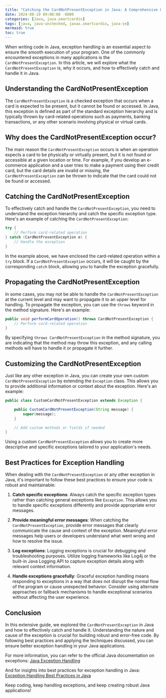 ```yaml
---
title: "Catching the CardNotPresentException in Java: A Comprehensive Guide"
date: 2024-08-19 09:00:00 -0000
categories: [Java, java.smartcardio]
tags: [java, java-unchecked, javax.smartcardio, java-se]
mermaid: true
toc: true
---
```



When writing code in Java, exception handling is an essential aspect to ensure the smooth execution of your program. One of the commonly encountered exceptions in many applications is the `CardNotPresentException`. In this article, we will explore what the `CardNotPresentException` is, why it occurs, and how to effectively catch and handle it in Java.

## Understanding the CardNotPresentException

The `CardNotPresentException` is a checked exception that occurs when a card is expected to be present, but it cannot be found or accessed. In Java, this exception is defined as part of the standard exception hierarchy and is typically thrown by card-related operations such as payments, banking transactions, or any other scenario involving physical or virtual cards.

## Why does the CardNotPresentException occur?

The main reason the `CardNotPresentException` occurs is when an operation expects a card to be physically or virtually present, but it is not found or accessible at a given location or time. For example, if you develop an e-commerce application and a user tries to make a payment using their credit card, but the card details are invalid or missing, the `CardNotPresentException` can be thrown to indicate that the card could not be found or accessed.

## Catching the CardNotPresentException

To effectively catch and handle the `CardNotPresentException`, you need to understand the exception hierarchy and catch the specific exception type. Here's an example of catching the `CardNotPresentException`:

```java
try {
    // Perform card-related operation
} catch (CardNotPresentException e) {
    // Handle the exception
}
```

In the example above, we have enclosed the card-related operation within a `try` block. If a `CardNotPresentException` occurs, it will be caught by the corresponding `catch` block, allowing you to handle the exception gracefully.

## Propagating the CardNotPresentException

In some cases, you may not be able to handle the `CardNotPresentException` at the current level and may want to propagate it to an upper level for handling. To propagate the exception, you can use the `throws` keyword in the method signature. Here's an example:

```java
public void performCardOperation() throws CardNotPresentException {
    // Perform card-related operation
}
```

By specifying `throws CardNotPresentException` in the method signature, you are indicating that the method may throw this exception, and any calling methods will have to handle it or propagate it further.

## Customizing the CardNotPresentException

Just like any other exception in Java, you can create your own custom `CardNotPresentException` by extending the `Exception` class. This allows you to provide additional information or context about the exception. Here's an example:

```java
public class CustomCardNotPresentException extends Exception {

    public CustomCardNotPresentException(String message) {
        super(message);
    }

    // Add custom methods or fields if needed
}
```

Using a custom `CardNotPresentException` allows you to create more descriptive and specific exceptions tailored to your application's needs.

## Best Practices for Exception Handling

When dealing with the `CardNotPresentException` or any other exception in Java, it's important to follow these best practices to ensure your code is robust and maintainable:

1. **Catch specific exceptions**: Always catch the specific exception types rather than catching general exceptions like `Exception`. This allows you to handle specific exceptions differently and provide appropriate error messages.

2. **Provide meaningful error messages**: When catching the `CardNotPresentException`, provide error messages that clearly communicate the cause and context of the exception. Meaningful error messages help users or developers understand what went wrong and how to resolve the issue.

3. **Log exceptions**: Logging exceptions is crucial for debugging and troubleshooting purposes. Utilize logging frameworks like Log4j or the built-in Java Logging API to capture exception details along with relevant context information.

4. **Handle exceptions gracefully**: Graceful exception handling means responding to exceptions in a way that does not disrupt the normal flow of the program or cause unexpected behavior. Consider using alternate approaches or fallback mechanisms to handle exceptional scenarios without affecting the user experience.

## Conclusion

In this extensive guide, we explored the `CardNotPresentException` in Java and how to effectively catch and handle it. Understanding the nature and cause of the exception is crucial for building robust and error-free code. By following best practices and applying the techniques discussed, you can ensure better exception handling in your Java applications.

For more information, you can refer to the official Java documentation on exceptions: [Java Exception Handling](https://docs.oracle.com/javase/tutorial/essential/exceptions/)

And for insights into best practices for exception handling in Java: [Exception Handling Best Practices in Java](https://www.javaworld.com/article/2076792/exception-handling/exception-handling/exception-handling-in-java-finally-light-at-the-end-of-the-tunnel.html)

Keep coding, keep handling exceptions, and keep creating robust Java applications!